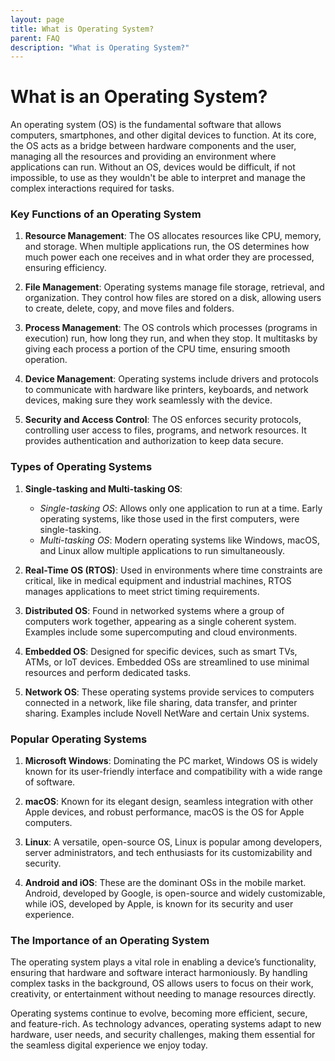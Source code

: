 ```yaml
---
layout: page
title: What is Operating System?
parent: FAQ
description: "What is Operating System?"
---
```


# What is an Operating System?

An operating system (OS) is the fundamental software that allows computers, smartphones, and other digital devices to function. At its core, the OS acts as a bridge between hardware components and the user, managing all the resources and providing an environment where applications can run. Without an OS, devices would be difficult, if not impossible, to use as they wouldn't be able to interpret and manage the complex interactions required for tasks.

### Key Functions of an Operating System

1. **Resource Management**: The OS allocates resources like CPU, memory, and storage. When multiple applications run, the OS determines how much power each one receives and in what order they are processed, ensuring efficiency.

2. **File Management**: Operating systems manage file storage, retrieval, and organization. They control how files are stored on a disk, allowing users to create, delete, copy, and move files and folders.

3. **Process Management**: The OS controls which processes (programs in execution) run, how long they run, and when they stop. It multitasks by giving each process a portion of the CPU time, ensuring smooth operation.

4. **Device Management**: Operating systems include drivers and protocols to communicate with hardware like printers, keyboards, and network devices, making sure they work seamlessly with the device.

5. **Security and Access Control**: The OS enforces security protocols, controlling user access to files, programs, and network resources. It provides authentication and authorization to keep data secure.

### Types of Operating Systems

1. **Single-tasking and Multi-tasking OS**:
    - *Single-tasking OS*: Allows only one application to run at a time. Early operating systems, like those used in the first computers, were single-tasking.
    - *Multi-tasking OS*: Modern operating systems like Windows, macOS, and Linux allow multiple applications to run simultaneously.

2. **Real-Time OS (RTOS)**: Used in environments where time constraints are critical, like in medical equipment and industrial machines, RTOS manages applications to meet strict timing requirements.

3. **Distributed OS**: Found in networked systems where a group of computers work together, appearing as a single coherent system. Examples include some supercomputing and cloud environments.

4. **Embedded OS**: Designed for specific devices, such as smart TVs, ATMs, or IoT devices. Embedded OSs are streamlined to use minimal resources and perform dedicated tasks.

5. **Network OS**: These operating systems provide services to computers connected in a network, like file sharing, data transfer, and printer sharing. Examples include Novell NetWare and certain Unix systems.

### Popular Operating Systems

1. **Microsoft Windows**: Dominating the PC market, Windows OS is widely known for its user-friendly interface and compatibility with a wide range of software.

2. **macOS**: Known for its elegant design, seamless integration with other Apple devices, and robust performance, macOS is the OS for Apple computers.

3. **Linux**: A versatile, open-source OS, Linux is popular among developers, server administrators, and tech enthusiasts for its customizability and security.

4. **Android and iOS**: These are the dominant OSs in the mobile market. Android, developed by Google, is open-source and widely customizable, while iOS, developed by Apple, is known for its security and user experience.

### The Importance of an Operating System

The operating system plays a vital role in enabling a device’s functionality, ensuring that hardware and software interact harmoniously. By handling complex tasks in the background, OS allows users to focus on their work, creativity, or entertainment without needing to manage resources directly.

Operating systems continue to evolve, becoming more efficient, secure, and feature-rich. As technology advances, operating systems adapt to new hardware, user needs, and security challenges, making them essential for the seamless digital experience we enjoy today.